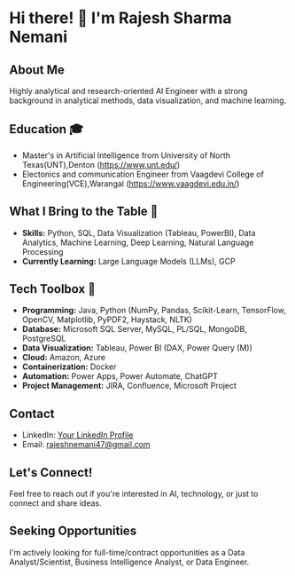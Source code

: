 # Hi there! 👋 I'm Rajesh Sharma Nemani

## About Me
Highly analytical and research-oriented AI Engineer with a strong background in analytical methods, data visualization, and machine learning.

## Education 🎓
- Master's in Artificial Intelligence from University of North Texas(UNT),Denton (https://www.unt.edu/)
- Electonics and communication Engineer from Vaagdevi College of Engineering(VCE),Warangal (https://www.vaagdevi.edu.in/)

## What I Bring to the Table 💪
- **Skills:** Python, SQL, Data Visualization (Tableau, PowerBI), Data Analytics, Machine Learning, Deep Learning, Natural Language Processing
- **Currently Learning:** Large Language Models (LLMs), GCP

## Tech Toolbox 🧰
- **Programming:** Java, Python (NumPy, Pandas, Scikit-Learn, TensorFlow, OpenCV, Matplotlib, PyPDF2, Haystack, NLTK)
- **Database:** Microsoft SQL Server, MySQL, PL/SQL, MongoDB, PostgreSQL
- **Data Visualization:** Tableau, Power BI (DAX, Power Query (M))
- **Cloud:** Amazon, Azure
- **Containerization:** Docker
- **Automation:** Power Apps, Power Automate, ChatGPT
- **Project Management:** JIRA, Confluence, Microsoft Project

## Contact
- LinkedIn: [Your LinkedIn Profile](https://linkedin.com/in/rajesh-nemani)
- Email: rajeshnemani47@gmail.com

## Let's Connect!
Feel free to reach out if you're interested in AI, technology, or just to connect and share ideas.

## Seeking Opportunities 
I'm actively looking for full-time/contract opportunities as a Data Analyst/Scientist, Business Intelligence Analyst, or Data Engineer.

<!---
rnemani96/rnemani96 is a ✨ special ✨ repository because its `README.md` (this file) appears on your GitHub profile.
You can click the Preview link to take a look at your changes.
--->
